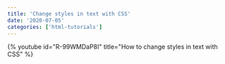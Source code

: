 ```yaml
---
title: 'Change styles in text with CSS'
date: '2020-07-05'
categories: ['html-tutorials']
---
```


{% youtube id="R-99WMDaP8I" title="How to change styles in text with CSS" %}
